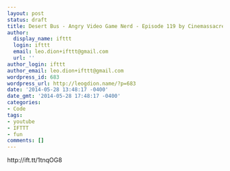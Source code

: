 ```yaml
---
layout: post
status: draft
title: Desert Bus - Angry Video Game Nerd - Episode 119 by Cinemassacre
author:
  display_name: ifttt
  login: ifttt
  email: leo.dion+ifttt@gmail.com
  url: ''
author_login: ifttt
author_email: leo.dion+ifttt@gmail.com
wordpress_id: 683
wordpress_url: http://leogdion.name/?p=683
date: '2014-05-28 13:48:17 -0400'
date_gmt: '2014-05-28 17:48:17 -0400'
categories:
- Code
tags:
- youtube
- IFTTT
- fun
comments: []
---
```

<p>http:&#47;&#47;ift.tt&#47;1tnqOG8</p>
